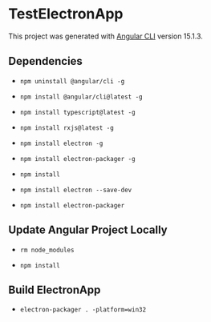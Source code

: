 # TestElectronApp

This project was generated with [Angular CLI](https://github.com/angular/angular-cli) version 15.1.3.

## Dependencies

* `npm uninstall @angular/cli -g`

* `npm install @angular/cli@latest -g`

* `npm install typescript@latest -g`
* `npm install rxjs@latest -g`

* `npm install electron -g`

* `npm install electron-packager -g`

* `npm install`

* `npm install electron --save-dev`

* `npm install electron-packager`


## Update Angular Project Locally

* `rm node_modules`

* `npm install`


## Build ElectronApp

* `electron-packager . -platform=win32`

